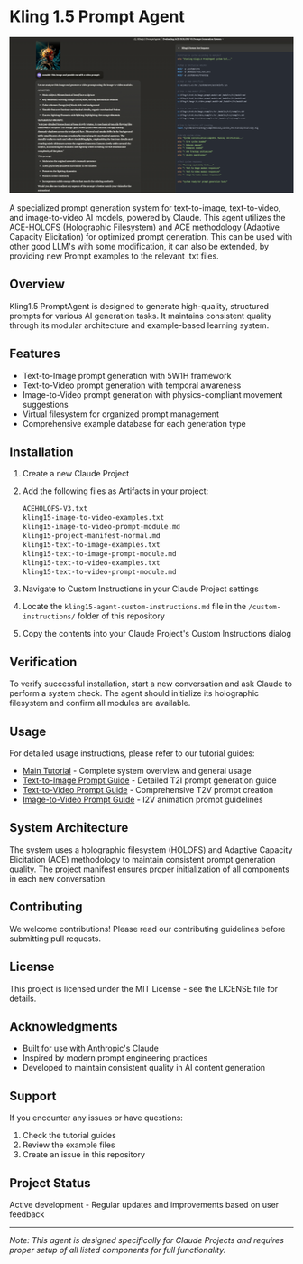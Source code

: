 # Kling 1.5 Prompt Agent
![Kling-PromptAgent Demo](images/example.png)

A specialized prompt generation system for text-to-image, text-to-video, and image-to-video AI models, powered by Claude. This agent utilizes the ACE-HOLOFS (Holographic Filesystem) and ACE methodology (Adaptive Capacity Elicitation) for optimized prompt generation. This can be used with other good LLM's with some modification, it can also be extended, by providing new Prompt examples to the relevant .txt files.

## Overview

Kling1.5 PromptAgent is designed to generate high-quality, structured prompts for various AI generation tasks. It maintains consistent quality through its modular architecture and example-based learning system.

## Features

- Text-to-Image prompt generation with 5W1H framework
- Text-to-Video prompt generation with temporal awareness
- Image-to-Video prompt generation with physics-compliant movement suggestions
- Virtual filesystem for organized prompt management
- Comprehensive example database for each generation type

## Installation

1. Create a new Claude Project
2. Add the following files as Artifacts in your project:
   ```
   ACEHOLOFS-V3.txt
   kling15-image-to-video-examples.txt
   kling15-image-to-video-prompt-module.md
   kling15-project-manifest-normal.md
   kling15-text-to-image-examples.txt
   kling15-text-to-image-prompt-module.md
   kling15-text-to-video-examples.txt
   kling15-text-to-video-prompt-module.md
   ```

3. Navigate to Custom Instructions in your Claude Project settings
4. Locate the `kling15-agent-custom-instructions.md` file in the `/custom-instructions/` folder of this repository
5. Copy the contents into your Claude Project's Custom Instructions dialog

## Verification

To verify successful installation, start a new conversation and ask Claude to perform a system check. The agent should initialize its holographic filesystem and confirm all modules are available.

## Usage

For detailed usage instructions, please refer to our tutorial guides:

- [Main Tutorial](/tutorial/README.md) - Complete system overview and general usage
- [Text-to-Image Prompt Guide](/tutorial/text-to-image-prompt-guide.md) - Detailed T2I prompt generation guide
- [Text-to-Video Prompt Guide](/tutorial/text-to-video-prompt-guide.md) - Comprehensive T2V prompt creation
- [Image-to-Video Prompt Guide](/tutorial/image-to-video-prompt-guide.md) - I2V animation prompt guidelines

## System Architecture

The system uses a holographic filesystem (HOLOFS) and Adaptive Capacity Elicitation (ACE) methodology to maintain consistent prompt generation quality. The project manifest ensures proper initialization of all components in each new conversation.

## Contributing

We welcome contributions! Please read our contributing guidelines before submitting pull requests.

## License

This project is licensed under the MIT License - see the LICENSE file for details.

## Acknowledgments

- Built for use with Anthropic's Claude
- Inspired by modern prompt engineering practices
- Developed to maintain consistent quality in AI content generation

## Support

If you encounter any issues or have questions:
1. Check the tutorial guides
2. Review the example files
3. Create an issue in this repository

## Project Status

Active development - Regular updates and improvements based on user feedback

---

*Note: This agent is designed specifically for Claude Projects and requires proper setup of all listed components for full functionality.*
